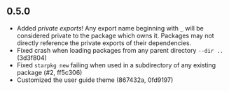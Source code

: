 ## 0.5.0
- Added _private exports_! Any export name beginning with `_` will be considered private to the
  package which owns it. Packages may not directly reference the private exports of their
  dependencies.
- Fixed crash when loading packages from any parent directory `--dir ..` (3d3f804)
- Fixed `starpkg new` failing when used in a subdirectory of any existing package (#2, ff5c306)
- Customized the user guide theme (867432a, 0fd9197)
